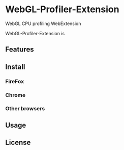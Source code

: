 # WebGL-Profiler-Extension

WebGL CPU profiling WebExtension

WebGL-Profiler-Extension is 

## Features

## Install

### FireFox

### Chrome

### Other browsers

## Usage

## License 
